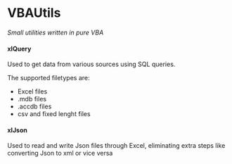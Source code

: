 VBAUtils
=========

*Small utilities written in pure VBA*

####  xlQuery

   Used to get data from various sources using SQL queries.

The supported filetypes are:
* Excel files
* .mdb files
* .accdb files
* csv and fixed lenght files
    
####  xlJson

  Used to read and write Json files through Excel, eliminating extra steps like converting Json to xml or vice versa
